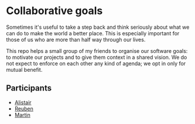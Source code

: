 # Collaborative goals

Sometimes it's useful to take a step back and think seriously about what we can
do to make the world a better place. This is especially important for those of
us who are more than half way through our lives.

This repo helps a small group of my friends to organise our software goals: to
motivate our projects and to give them context in a shared vision. We do not
expect to enforce on each other any kind of agenda; we opt in only for mutual
benefit.

## Participants

- [Alistair](https://github.com/apt1002)
- [Reuben](https://github.com/rrthomas)
- [Martin](https://github.com/mk270/)
